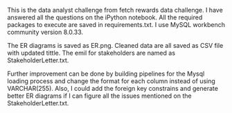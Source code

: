 This is the data analyst challenge from fetch rewards data challenge. I have answered all the questions on the iPython notebook. All the required packages to execute are saved in requirements.txt. I use MySQL workbench community version 8.0.33.

The ER diagrams is saved as ER.png. Cleaned data are all saved as CSV file with updated tittle. The emil for stakeholders are named as StakeholderLetter.txt.

Further improvement can be done by building pipelines for the Mysql loading process and change the format for each column instead of using VARCHAR(255). Also, I could add the foreign key constrains and generate better ER diagrams if I can figure all the issues mentioned on the StakeholderLetter.txt.
